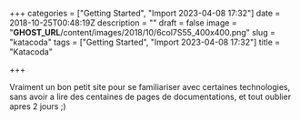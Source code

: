 +++
categories = ["Getting Started", "Import 2023-04-08 17:32"]
date = 2018-10-25T00:48:19Z
description = ""
draft = false
image = "__GHOST_URL__/content/images/2018/10/6col7S55_400x400.png"
slug = "katacoda"
tags = ["Getting Started", "Import 2023-04-08 17:32"]
title = "Katacoda"

+++


Vraiment un bon petit site pour se familiariser avec certaines technologies, sans avoir a lire des centaines de pages de documentations, et tout oublier apres 2 jours ;)





